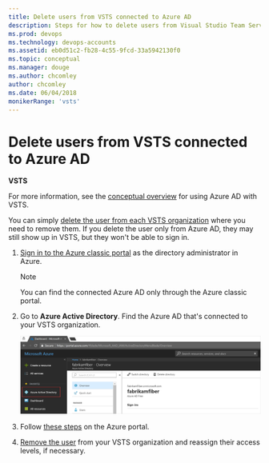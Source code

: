 ```yaml
---
title: Delete users from VSTS connected to Azure AD
description: Steps for how to delete users from Visual Studio Team Services connected to Azure Active Directory via the Azure portal
ms.prod: devops
ms.technology: devops-accounts
ms.assetid: eb0d51c2-fb28-4c55-9fcd-33a5942130f0
ms.topic: conceptual
ms.manager: douge
ms.author: chcomley
author: chcomley
ms.date: 06/04/2018
monikerRange: 'vsts'
---
```


# Delete users from VSTS connected to Azure AD

**VSTS**

For more information, see the [conceptual overview](access-with-azure-ad.md) for using Azure AD with VSTS.

You can simply [delete the user from each VSTS organization](delete-organization-users.md) 
where you need to remove them. If you delete the user only from Azure AD, they may still show up in VSTS, but 
they won't be able to sign in.

1. [Sign in to the Azure classic portal](https://manage.windowsazure.com/) as the directory administrator in Azure.

    > [!NOTE]
    > You can find the connected Azure AD 
    > only through the Azure classic portal.

2. Go to **Azure Active Directory**. Find the Azure AD that's connected to your VSTS organization.

    ![Find the directory connected to your organization](_img/manage-work-access/azurefindconnecteddirectory.png)

3. Follow [these steps](https://docs.microsoft.com/azure/active-directory/active-directory-users-delete-user-azure-portal) on the Azure portal.

4. [Remove the user](delete-organization-users.md) from your VSTS organization and reassign their access levels, if necessary.
